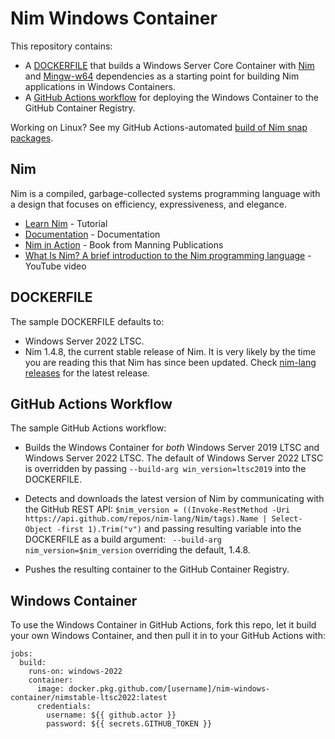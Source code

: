 # Nim Windows Container

This repository contains:

* A [DOCKERFILE](https://github.com/sirredbeard/nim-windows-container/blob/main/Dockerfile) that builds a Windows Server Core Container with [Nim](https://nim-lang.org/) and [Mingw-w64](https://www.mingw-w64.org/) dependencies as a starting point for building Nim applications in Windows Containers.
* A [GitHub Actions workflow](https://github.com/sirredbeard/nim-windows-container/blob/main/.github/workflows/stable.yml) for deploying the Windows Container to the GitHub Container Registry.

Working on Linux? See my GitHub Actions-automated [build of Nim snap packages](https://github.com/sirredbeard/nim_lang_snap).

## Nim

Nim is a compiled, garbage-collected systems programming language with a design that focuses on efficiency, expressiveness, and elegance.

* [Learn Nim](https://nim-lang.org/learn.html) - Tutorial
* [Documentation](https://nim-lang.org/documentation.html) - Documentation
* [Nim in Action](https://www.manning.com/books/nim-in-action) - Book from Manning Publications
* [What Is Nim? A brief introduction to the Nim programming language](https://www.youtube.com/watch?v=nKTLsUF9oyU) - YouTube video

## DOCKERFILE

The sample DOCKERFILE defaults to:

* Windows Server 2022 LTSC.
* Nim 1.4.8, the current stable release of Nim. It is very likely by the time you are reading this that Nim has since been updated. Check [nim-lang releases](https://github.com/nim-lang/Nim/releases) for the latest release.

## GitHub Actions Workflow

The sample GitHub Actions workflow:

* Builds the Windows Container for *both* Windows Server 2019 LTSC and Windows Server 2022 LTSC. The default of Windows Server 2022 LTSC is overridden by passing `--build-arg win_version=ltsc2019` into the DOCKERFILE.
* Detects and downloads the latest version of Nim by communicating with the GitHub REST API: ` $nim_version = ((Invoke-RestMethod -Uri https://api.github.com/repos/nim-lang/Nim/tags).Name | Select-Object -first 1).Trim("v") ` and passing resulting variable into the DOCKERFILE as a build argument: `
--build-arg nim_version=$nim_version` overriding the default, 1.4.8.

* Pushes the resulting container to the GitHub Container Registry.

## Windows Container

To use the Windows Container in GitHub Actions, fork this repo, let it build your own Windows Container, and then pull it in to your GitHub Actions with:

```
jobs:
  build:
    runs-on: windows-2022
    container:
      image: docker.pkg.github.com/[username]/nim-windows-container/nimstable-ltsc2022:latest
      credentials:
        username: ${{ github.actor }}
        password: ${{ secrets.GITHUB_TOKEN }}
```

